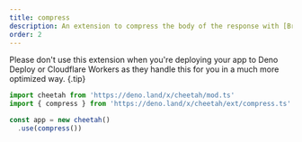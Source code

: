 ```yaml
---
title: compress
description: An extension to compress the body of the response with [Brotli](https://github.com/google/brotli), [gzip](https://www.gzip.org), or [deflate](https://www.ietf.org/rfc/rfc1951.txt), based on the `Accept-Encoding` header of the incoming request.
order: 2
---
```


Please don't use this extension when you're deploying your app to Deno Deploy or Cloudflare Workers as they handle this for you in a much more optimized way. {.tip}

```ts
import cheetah from 'https://deno.land/x/cheetah/mod.ts'
import { compress } from 'https://deno.land/x/cheetah/ext/compress.ts'

const app = new cheetah()
  .use(compress())
```
